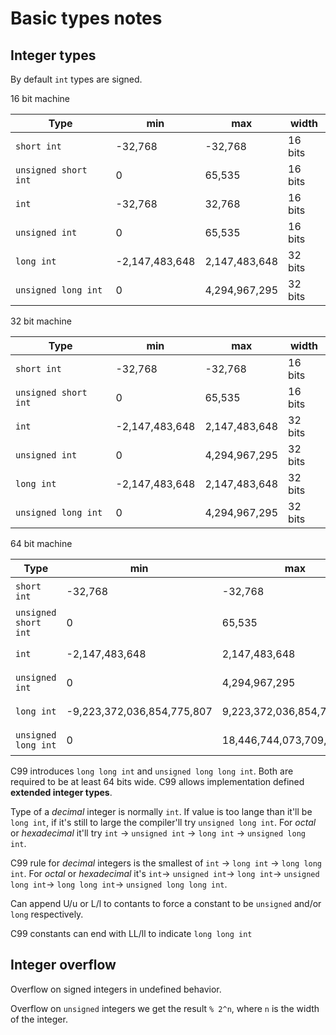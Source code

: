 # Basic types notes

## Integer types

By default `int` types are signed.

16 bit machine

Type | min | max | width |
---- | --- | --- | --- |
`short int` | -32,768 | -32,768 | 16 bits
`unsigned short int` | 0 | 65,535 | 16 bits
`int` | -32,768 | 32,768 | 16 bits
`unsigned int` | 0 | 65,535 | 16 bits
`long int` | -2,147,483,648 | 2,147,483,648 | 32 bits
`unsigned long int` | 0 | 4,294,967,295 | 32 bits

32 bit machine

Type | min | max | width |
---- | --- | --- | --- |
`short int` | -32,768 | -32,768 | 16 bits
`unsigned short int` | 0 | 65,535 | 16 bits
`int` | -2,147,483,648 | 2,147,483,648 | 32 bits
`unsigned int` | 0 | 4,294,967,295 | 32 bits
`long int` | -2,147,483,648 | 2,147,483,648 | 32 bits
`unsigned long int` | 0 | 4,294,967,295 | 32 bits

64 bit machine

Type | min | max | width |
---- | --- | --- | --- |
`short int` | -32,768 | -32,768 | 16 bits
`unsigned short int` | 0 | 65,535 | 16 bits
`int` | -2,147,483,648 | 2,147,483,648 | 32 bits
`unsigned int` | 0 | 4,294,967,295 | 32 bits
`long int` | -9,223,372,036,854,775,807 | 9,223,372,036,854,775,807 | 64 bits
`unsigned long int` | 0 | 18,446,744,073,709,551,615 | 64 bits

C99 introduces `long long int` and `unsigned long long int`. Both are
required to be at least 64 bits wide. C99 allows implementation defined
**extended integer types**.

Type of a *decimal* integer is normally `int`. If value is too lange
than it'll be `long int`, if it's still to large the compiler'll try
`unsigned long int`. For *octal* or *hexadecimal* it'll try `int` ->
`unsigned int` -> `long int` -> `unsigned long int`.

C99 rule for *decimal* integers is the smallest of `int` -> `long int`
-> `long long int`. For *octal* or *hexadecimal* it's `int`-> `unsigned
int`-> `long int`-> `unsigned long int`-> `long long int`-> `unsigned
long long int`.

Can append U/u or L/l to contants to force a constant to be `unsigned` and/or
`long` respectively.

C99 constants can end with LL/ll to indicate `long long int`

## Integer overflow

Overflow on signed integers in undefined behavior.

Overflow on `unsigned` integers we get the result `% 2^n`, where `n` is the
width of the integer.
